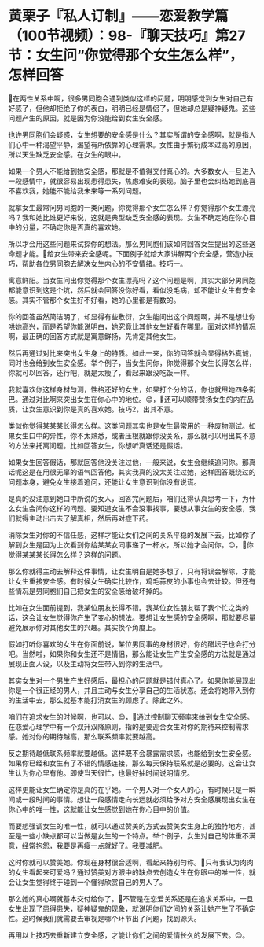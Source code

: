 # 黄栗子『私人订制』——恋爱教学篇（100节视频）：98-『聊天技巧』第27节：女生问“你觉得那个女生怎么样”，怎样回答

🎼在两性关系中啊，很多男同胞会遇到类似这样的问题，明明感觉到女生对自己有好感了，但他却拒绝了你的表白，明明已经是情侣了，但她却总是疑神疑鬼。这些问题产生的原因，就是因为你没能给到女生安全感。

也许男同胞们会疑惑，女生想要的安全感是什么？其实所谓的安全感啊，就是指人们心中一种渴望平静，渴望有所依靠的心理需求。女性由于繁衍成本过高的原因，所以天生缺乏安全感。在女生的眼中。

如果一个男人不能给到她安全感，那就是不值得交付真心的。大多数女人一旦进入一段感情中，就很容易出现患得患失，焦虑难安的表现。脑子里也会纠结她到底喜不喜欢我，她能不能给我未来等一系列问题。

就拿女生最常问男同胞的一类问题，你觉得那个女生怎么样？你觉得那个女生漂亮吗？我和她比谁更好来说，这就是典型缺乏安全感的表现。女生不确定她在你心目中的分量，不确定你是否真的喜欢她。

所以才会用这些问题来试探你的想法。那么男同胞们该如何回答女生提出的这些送命题才能。🎼给女生带来安全感呢。下面例子就给大家讲解两个安全感，营造小技巧，帮助各位男同胞去解决女生内心的不安情绪。技巧一。

寓意鲜阳。当女生问出你觉得那个女生漂亮吗？这个问题是啊，其实大部分男同胞都能意识到这是个坑，然后就会回答没你好看，看似没毛病，却不能让女生有安全感。其实不管那个女生好不好看，她的心里都是有数的。

你的回答虽然简洁明了，却显得有些敷衍，女生能问出这个问题啊，并不是想让你哄她高兴，而是希望你能说明白，她究竟比其他女生好看在哪里。面对这样的情况啊，最正确的回答方式就是寓意鲜扬，先肯定其他女生。

然后再通过对比来突出女生身上的特质。如此一来，你的回答就会显得格外真诚，同时也会给到女生安全感。举个例子，当女生问你，你觉得那个女生长得怎么样，你就可以回答，还行吧，就是太瘦了，看起来跟没吃饭一样。

我就喜欢你这样身材匀测，性格还好的女生，如果打个分的话，你也就甩她四条街巴。通过对比啊来突出女生在你心中的地位。😊，🎼还可以顺带赞扬女生的内在品质，让女生意识到你是真的喜欢她。技巧2，出其不意。

类似你觉得某某某长得怎么样。这类问题其实也是女生最常用的一种废物测试。如果女生口中的异性，你不太熟悉，或者压根就跟你没关系，那么就可以用出其不意的方法来托离问题。比如回答女生，你想听真话还是假话。

如果女生回答假话，那就回答他没关注过他，一般来说，女生会继续追问你。那真话呢这是在用很无辜的语气回答他，其实我真的没太关注过她，这样回答既绕过的问题本身，避免女生接着追问，还能让女生意识到你没有说谎。

是真的没注意到她口中所说的女人，回答完问题后，咱们还得认真思考一下，为什么女生会问你这样的问题。要知道女生不会没事找事，要想从事女生的安全感，我们就得主动出击去了解真相，然后再对症下药。

消除女生对你的不信任感，这样才能让女们之间的关系平稳的发展下去。比如你了解到女生是因为上次看到你给某某女同事递了一杯水，所以她才会问你。😊，🎼你觉得某某某长得怎么样？这样的问题。

那么你就得主动去解释这件事情，让女生明白是她多想了，只有将误会解除，才能让女生重接安全感。有时候女生确实比较作，鸡毛蒜皮的小事也会去计较。但还有些情况是男同胞们自己把女生的安全感给破坏掉的。

比如在女生面前提到，我某位朋友长得不错。我某位女性朋友帮了我个忙之类的话，这会让女生觉得你产生了变心的想法。要想让女生感的安全感啊，那就要尽量避免展示你对其他女生的兴趣。其实换个角度上。

假如打听你喜欢的女生在你面前说，某位男同事的身材很好，你的醋坛子也会打分吧。当然啦，如果你和女生还不是情侣，那么能让女生产生安全感的方法就是通过展现正面人设，以及主动将女生带入到你的生活中。

其实女生对一个男生产生好感后，最担心的问题就是错付真心了。如果你能展现出你是一个很正经的男人，并且主动与女生分享自己的生活状态。还会将她带入到你的生活中去，那么就基本能打消女生的顾虑了。除此之外。

咱们在追求女生的时候啊，也可以。😊，🎼通过控制聊天频率来给到女生安全感。在恋爱心理学中有一个双升双降原则，指的是要迎合女生对你的期待来控制需求感。她对你的期待越高，那么联系频率就要越高。

反之期待越低联系频率就要越低。这样既不会暴露需求感，也能给到女生安全感。如果你已经和女生有了不错的情感连接，那么每天保持联系就是必要的。这会让女生认为你心里有他。即使当天很忙，也最好抽时间说明情况。

这样更能让女生确定你是真的在乎她。一个男人对一个女人的心，有时候只是一瞬间或一段时间的事情。想让一段感情走向长远就必须给予对方安全感展现出女生在你心中的唯一性，这就能让女生感觉到她在你心目中的价值。

而要想强调女生的唯一性，就可以通过赞美的方式去赞美女生身上的独特地方，甚至是一些小缺点都可以当做是女生的一个特点。举个例子，女生对自己的体重不满意，经常抱怨，我要是再瘦一点就好了。我要减肥。

这时你就可以赞美她。你现在身材很合适啊，看起来特别匀称。🎼只有我认为肉肉的女生看起来可爱吗？通过赞美对方眼中的缺点去创造女生在你眼中的唯一性，就会让女生觉得终于碰到一个懂得欣赏自己的男人了。

那么她的真心啊就基本交付给你了。🎼不管是在恋爱关系还是在追求关系中，一旦女生出现了患得患失，疑神疑鬼的现象，就说明你们之间的关系让她产生了不确定性。这时候我们就需要去审视是哪个环节出了问题，找到源头。

再用以上技巧去重新建立安全感，才能让你们之间的爱情长久的发展下去。😊。